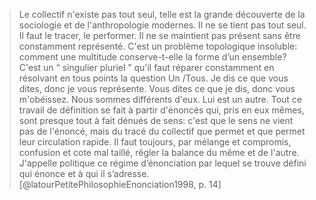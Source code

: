 > Le collectif n'existe pas tout seul, telle est la grande découverte de la sociologie et de l'anthropologie modernes. Il ne se tient pas tout seul. Il faut le tracer, le performer. Il ne se maintient pas présent sans être constamment représenté. C'est un problème topologique insoluble: comment une multitude conserve-t-elle la forme d’un ensemble? C'est un “ singulier pluriel ” qu'il faut réparer constamment en résolvant en tous points la question Un /Tous. Je dis ce que vous dites, donc je vous représente. Vous dites ce que je dis, donc vous m'obéissez. Nous sommes différents d'eux. Lui est un autre. Tout ce travail de définition se fait à partir d'énoncés qui, pris en eux mêmes, sont presque tout à fait dénués de sens: c'est que le sens ne vient pas de l'énoncé, mais du tracé du collectif que permet et que permet leur circulation rapide. Il faut toujours, par mélange et compromis, confusion et cote mal taillé, rêgler la balance du même et de l'autre. J'appelle politique ce régime d’énonciation par lequel se trouve défini qui énonce et à qui il s’adresse. [@latourPetitePhilosophieEnonciation1998, p. 14]